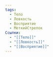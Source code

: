 ```yaml
---
tags:
  - Тело
  - Ловкость
  - Восприятие
  - МеткийСтрелок
Ссылки:
  - "[[Тело]]"
  - "[[Ловкость]]"
  - "[[Восприятие]]"
---
```

